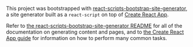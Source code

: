 This project was bootstrapped with [react-scripts-bootstrap-site-generator](https://github.com/khiner/react-scripts-bootstrap-site-generator),
a site generator built as a `react-script` on top of [Create React App](https://github.com/facebookincubator/create-react-app).

Refer to [the react-scripts-bootstrap-site-generator README](https://github.com/khiner/react-scripts-bootstrap-site-generator)
for all of the documentation on generating content and pages, and to [the Create React App guide](https://github.com/facebookincubator/create-react-app/blob/master/packages/react-scripts/template/README.md) for information on how to perform many common tasks.
